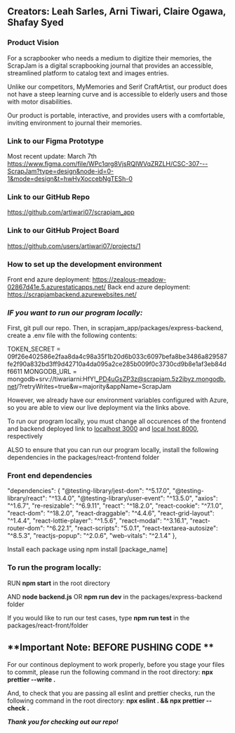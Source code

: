 ## **Creators: Leah Sarles, Arni Tiwari, Claire Ogawa, Shafay Syed**

### **Product Vision**

For a scrapbooker who needs a medium to digitize their memories, the ScrapJam is a digital scrapbooking journal that provides an accessible, streamlined platform to catalog text and images entries.

Unlike our competitors, MyMemories and Serif CraftArtist, our product does not have a steep learning curve and is accessible to elderly users and those with motor disabilities.

Our product is portable, interactive, and provides users with a comfortable, inviting environment to journal their memories.

### **Link to our Figma Prototype**

Most recent update: March 7th
https://www.figma.com/file/WPc1qrg8VjsRQIWVqZRZLH/CSC-307---ScrapJam?type=design&node-id=0-1&mode=design&t=hwHyXoccebNgTESh-0

### **Link to our GitHub Repo**

https://github.com/artiwari07/scrapjam_app

### **Link to our GitHub Project Board**

https://github.com/users/artiwari07/projects/1

### **How to set up the development environment**

Front end azure deployment: https://zealous-meadow-02867d41e.5.azurestaticapps.net/
Back end azure deployment: https://scrapjambackend.azurewebsites.net/

### **_IF you want to run our program locally:_**

First, git pull our repo.
Then, in scrapjam_app/packages/express-backend, create a .env file with the following contents:

TOKEN_SECRET = 09f26e402586e2faa8da4c98a35f1b20d6b033c6097befa8be3486a829587fe2f90a832bd3ff9d42710a4da095a2ce285b009f0c3730cd9b8e1af3eb84df6611
MONGODB_URL = mongodb+srv://tiwariarni:HfY!_PD4uGsZP3z@scrapjam.5z2ibyz.mongodb.net/?retryWrites=true&w=majority&appName=ScrapJam

However, we already have our environment variables configured with Azure, so you are able to view our live deployment via the links above.

To run our program locally, you must change all occurences of the frontend and  backend deployed link to [localhost 3000](http://localhost:3000/) and [local host 8000](http://localhost:8000/), respectively

ALSO to ensure that you can run our program locally, install the following dependencies in the packages/react-frontend folder

### **Front end dependencies**

"dependencies": {
"@testing-library/jest-dom": "^5.17.0",
"@testing-library/react": "^13.4.0",
"@testing-library/user-event": "^13.5.0",
"axios": "^1.6.7",
"re-resizable": "^6.9.11",
"react": "^18.2.0",
"react-cookie": "^7.1.0",
"react-dom": "^18.2.0",
"react-draggable": "^4.4.6",
"react-grid-layout": "^1.4.4",
"react-lottie-player": "^1.5.6",
"react-modal": "^3.16.1",
"react-router-dom": "^6.22.1",
"react-scripts": "5.0.1",
"react-textarea-autosize": "^8.5.3",
"reactjs-popup": "^2.0.6",
"web-vitals": "^2.1.4"
},

Install each package using
npm install [package_name]

### **To run the program locally:**

RUN
**npm start**
in the root directory

AND
**node backend.js**
OR **npm run dev**
in the packages/express-backend folder

If you would like to run our test cases, type
**npm run test**
in the packages/react-front/folder

## **Important Note: BEFORE PUSHING CODE **

For our continous deployment to work properly, before you stage your files to commit,
please run the following command in the root directory:
**npx prettier --write .**

And, to check that you are passing all eslint and prettier checks, run the following command in the root directory:
**npx eslint . && npx prettier --check .**

**_Thank you for checking out our repo!_**
